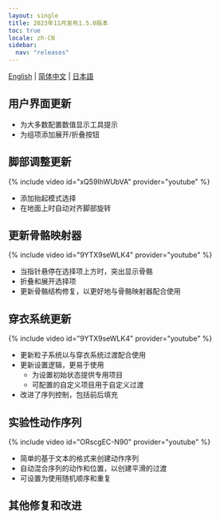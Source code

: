 ```yaml
---
layout: single
title: 2023年11月发布1.5.0版本
toc: true
locale: zh-CN
sidebar:
  nav: "releases"
---
```

[English](/dancexr/releases/1.5.0) | [简体中文](/zh/dancexr/releases/1.5.0) | [日本語](/jp/dancexr/releases/1.5.0)

## 用户界面更新
* 为大多数配置数值显示工具提示
* 为组项添加展开/折叠按钮

## 脚部调整更新
{% include video id="xQ59IhWUbVA" provider="youtube" %}
* 添加抬起模式选择
* 在地面上时自动对齐脚部旋转

## 更新骨骼映射器
{% include video id="9YTX9seWLK4" provider="youtube" %}
* 当指针悬停在选择项上方时，突出显示骨骼
* 折叠和展开选择项
* 更新骨骼结构修复，以更好地与骨骼映射器配合使用

## 穿衣系统更新
{% include video id="9YTX9seWLK4" provider="youtube" %}
* 更新粒子系统以与穿衣系统过渡配合使用
* 更新设置逻辑，更易于使用
    * 为设置初始状态提供专用项目
    * 可配置的自定义项目用于自定义过渡
* 改进了序列控制，包括前后填充

## 实验性动作序列
{% include video id="ORscgEC-N90" provider="youtube" %}
* 简单的基于文本的格式来创建动作序列
* 自动混合序列的动作和位置，以创建平滑的过渡
* 可设置为使用随机顺序和重复

## 其他修复和改进